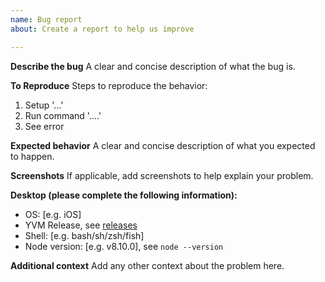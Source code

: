 ```yaml
---
name: Bug report
about: Create a report to help us improve

---
```


**Describe the bug**
A clear and concise description of what the bug is.

**To Reproduce**
Steps to reproduce the behavior:
1. Setup '...'
2. Run command '....'
3. See error

**Expected behavior**
A clear and concise description of what you expected to happen.

**Screenshots**
If applicable, add screenshots to help explain your problem.

**Desktop (please complete the following information):**
 - OS: [e.g. iOS]
 - YVM Release, see [releases](https://github.com/tophat/yvm/releases)
 - Shell: [e.g. bash/sh/zsh/fish]
 - Node version: [e.g. v8.10.0], see `node --version`


**Additional context**
Add any other context about the problem here.
